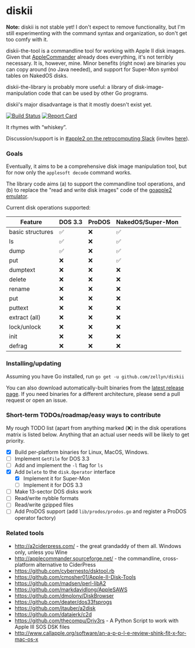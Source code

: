 diskii
======

**Note:** diskii is not stable yet! I don't expect to remove
functionality, but I'm still experimenting with the command syntax and
organization, so don't get too comfy with it.

diskii-the-tool is a commandline tool for working with Apple II disk
images. Given that
[AppleCommander](http://applecommander.sourceforge.net/) already does
everything, it's not terribly necessary. It is, however, mine. Minor
benefits (right now) are binaries you can copy around (no Java
needed), and support for Super-Mon symbol tables on NakedOS disks.

diskii-the-library is probably more useful: a library of
disk-image-manipulation code that can be used by other Go programs.

diskii's major disadvantage is that it mostly doesn't exist yet.

[![Build Status](https://travis-ci.org/zellyn/diskii.svg?branch=master)](https://travis-ci.org/zellyn/diskii)
[![Report Card](https://goreportcard.com/badge/github.com/zellyn/diskii)](https://goreportcard.com/report/github.com/zellyn/diskii)


It rhymes with “whiskey”.

Discussion/support is in
[#apple2 on the retrocomputing Slack](https://retrocomputing.slack.com/messages/apple2/)
(invites [here](https://retrocomputing.herokuapp.com)).

### Goals

Eventually, it aims to be a comprehensive disk image manipulation
tool, but for now only the `applesoft decode` command works.

The library code aims (a) to support the commandline tool operations,
and (b) to replace the "read and write disk images" code of the
[goapple2 emulator](https://github.com/zellyn/goapple2).

Current disk operations supported:

| Feature          | DOS 3.3            | ProDOS | NakedOS/Super-Mon  |
| ---------------- | ------------------ | ------ | ------------------ |
| basic structures | :white_check_mark: | :x:    | :white_check_mark: |
| ls               | :white_check_mark: | :x:    | :white_check_mark: |
| dump             | :white_check_mark: | :x:    | :white_check_mark: |
| put              | :x:                | :x:    | :white_check_mark: |
| dumptext         | :x:                | :x:    | :x:                |
| delete           | :x:                | :x:    | :x:                |
| rename           | :x:                | :x:    | :x:                |
| put              | :x:                | :x:    | :x:                |
| puttext          | :x:                | :x:    | :x:                |
| extract (all)    | :x:                | :x:    | :x:                |
| lock/unlock      | :x:                | :x:    | :x:                |
| init             | :x:                | :x:    | :x:                |
| defrag           | :x:                | :x:    | :x:                |

### Installing/updating
Assuming you have Go installed, run `go get -u github.com/zellyn/diskii`

You can also download automatically-built binaries from the
[latest release
page](https://github.com/zellyn/diskii/releases/latest). If you
need binaries for a different architecture, please send a pull
request or open an issue.

### Short-term TODOs/roadmap/easy ways to contribute

My rough TODO list (apart from anything marked (:x:) in the disk
operations matrix is listed below. Anything that an actual user needs
will be likely to get priority.

- [x] Build per-platform binaries for Linux, MacOS, Windows.
- [ ] Implement `GetFile` for DOS 3.3
- [ ] Add and implement the `-l` flag for `ls`
- [x] Add `Delete` to the `disk.Operator` interface
  - [x] Implement it for Super-Mon
  - [ ] Implement it for DOS 3.3
- [ ] Make 13-sector DOS disks work
- [ ] Read/write nybble formats
- [ ] Read/write gzipped files
- [ ] Add ProDOS support (add `lib/prodos/prodos.go` and register a ProDOS operator factory)

### Related tools

- http://a2ciderpress.com/ - the great grandaddy of them all. Windows only, unless you Wine
- http://applecommander.sourceforge.net/ - the commandline, cross-platform alternative to CiderPress
- https://github.com/cybernesto/dsktool.rb
- https://github.com/cmosher01/Apple-II-Disk-Tools
- https://github.com/madsen/perl-libA2
- https://github.com/markdavidlong/AppleSAWS
- https://github.com/dmolony/DiskBrowser
- https://github.com/deater/dos33fsprogs
- https://github.com/jtauber/a2disk
- https://github.com/datajerk/c2d
- https://github.com/thecompu/Driv3rs - A Python Script to work with Apple III SOS DSK files
- http://www.callapple.org/software/an-a-p-p-l-e-review-shink-fit-x-for-mac-os-x
